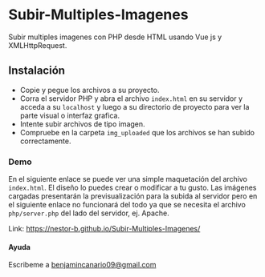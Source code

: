 # Subir-Multiples-Imagenes
Subir multiples imagenes con PHP desde HTML usando Vue js y XMLHttpRequest.

## Instalación

 - Copie y pegue los archivos a su proyecto. 
 - Corra el servidor PHP y abra el archivo `index.html` en su servidor y acceda a su `localhost` y luego a su directorio de proyecto para ver la parte visual o interfaz grafica.
 - Intente subir archivos de tipo imagen.
 - Compruebe en la carpeta `img_uploaded` que los archivos se han subido correctamente.

### Demo

En el siguiente enlace se puede ver una simple maquetación del archivo `index.html`.
El diseño lo puedes crear o modificar a tu gusto.
Las imágenes cargadas presentarán la previsualización para la subida al servidor pero en el siguiente enlace no funcionará del todo ya que se necesita el archivo  `php/server.php` del lado del servidor, ej. Apache.

Link: https://nestor-b.github.io/Subir-Multiples-Imagenes/

#### Ayuda

Escribeme a benjamincanario09@gmail.com

